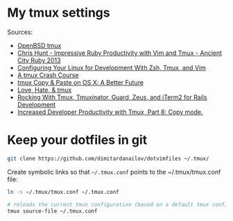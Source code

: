 # My tmux settings

Sources:
- [OpenBSD tmux](http://www.openbsd.org/cgi-bin/man.cgi/OpenBSD-current/man1/tmux.1?query=tmux&sec=1)
- [Chris Hunt - Impressive Ruby Productivity with Vim and Tmux - Ancient City Ruby 2013](https://www.youtube.com/watch?v=9jzWDr24UHQ) 
- [Configuring Your Linux for Development With Zsh, Tmux, and Vim](https://www.codementor.io/linux/tutorial/configure-linux-toolset-zsh-tmux-vim)
- [A tmux Crash Course](https://robots.thoughtbot.com/a-tmux-crash-course)
- [tmux Copy & Paste on OS X: A Better Future](https://robots.thoughtbot.com/tmux-copy-paste-on-os-x-a-better-future)
- [Love, Hate, & tmux](https://robots.thoughtbot.com/love-hate-tmux)
- [Rocking With Tmux, Tmuxinator, Guard, Zeus, and iTerm2 for Rails Development](http://www.railsonmaui.com/blog/2014/03/11/rocking-with-tmux-tmuxinator-and-iterm2-for-rails-development/)
- [Increased Developer Productivity with Tmux, Part 8: Copy mode.](http://minimul.com/increased-developer-productivity-with-tmux-part-8.html)

# Keep your dotfiles in git

```bash
git clone https://github.com/dimitardanailov/dotvimfiles ~/.tmux/
```

Create symbolic links so that `~/.tmux.conf` points to the ~/.tmux/tmux.conf file:

```bash
ln -s ~/.tmux/tmux.conf ~/.tmux.conf

# reloads the current tmux configuration (based on a default tmux config)
tmux source-file ~/.tmux.conf
```
